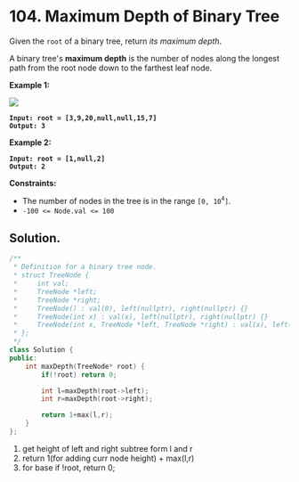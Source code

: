 # 104. Maximum Depth of Binary Tree

Given the `root` of a binary tree, return _its maximum depth_.

A binary tree's **maximum depth** is the number of nodes along the longest path from the root node down to the farthest leaf node.

&#x20;

**Example 1:**

![](https://assets.leetcode.com/uploads/2020/11/26/tmp-tree.jpg)

<pre><code><strong>Input: root = [3,9,20,null,null,15,7]
</strong><strong>Output: 3
</strong></code></pre>

**Example 2:**

<pre><code><strong>Input: root = [1,null,2]
</strong><strong>Output: 2
</strong></code></pre>

&#x20;

**Constraints:**

* The number of nodes in the tree is in the range `[0, 10`<sup>`4`</sup>`]`.
* `-100 <= Node.val <= 100`



## Solution.

```cpp
/**
 * Definition for a binary tree node.
 * struct TreeNode {
 *     int val;
 *     TreeNode *left;
 *     TreeNode *right;
 *     TreeNode() : val(0), left(nullptr), right(nullptr) {}
 *     TreeNode(int x) : val(x), left(nullptr), right(nullptr) {}
 *     TreeNode(int x, TreeNode *left, TreeNode *right) : val(x), left(left), right(right) {}
 * };
 */
class Solution {
public:
    int maxDepth(TreeNode* root) {
        if(!root) return 0;

        int l=maxDepth(root->left);
        int r=maxDepth(root->right);

        return 1+max(l,r);
    }
};

```



1. get height of left and right subtree form l and r
2. return 1(for adding curr node height) + max(l,r)
3. for base if !root, return 0;
